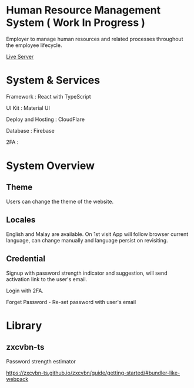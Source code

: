 # Human Resource Management System ( Work In Progress )

Employer to manage human resources and related processes throughout the employee lifecycle.

[Live Server](https://project-1-b4i.pages.dev/)

# System & Services

Framework : React with TypeScript

UI Kit : Material UI

Deploy and Hosting : CloudFlare  

Database : Firebase

2FA : 

# System Overview

## Theme

Users can change the theme of the website.

## Locales

English and Malay are available. On 1st visit App will follow browser current language, can change manually and language persist on revisiting.  

## Credential 

Signup with password strength indicator and suggestion, will send activation link to the user's email.

Login with 2FA. 

Forget Password - Re-set password with user's email  

# Library

## zxcvbn-ts

Password strength estimator

https://zxcvbn-ts.github.io/zxcvbn/guide/getting-started/#bundler-like-webpack
